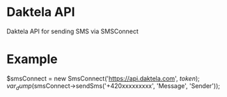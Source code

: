 Daktela API
=====
Daktela API for sending SMS via SMSConnect

Example
=======

$smsConnect = new SmsConnect('https://api.daktela.com', $token);
var_dump($smsConnect->sendSms('+420xxxxxxxxx', 'Message', 'Sender'));
